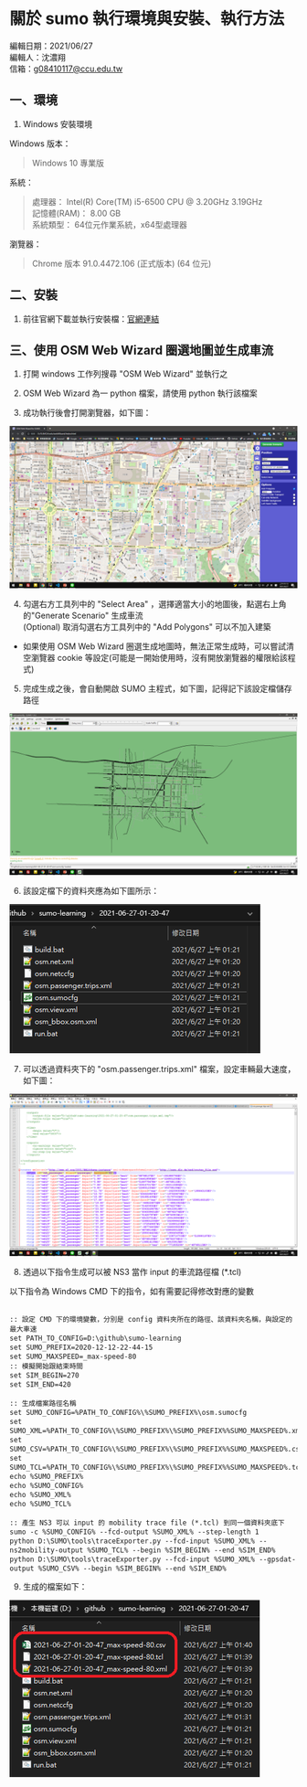 # 關於 sumo 執行環境與安裝、執行方法

編輯日期：2021/06/27  
編輯人：沈濃翔  
信箱：g08410117@ccu.edu.tw  

## 一、環境

1. Windows 安裝環境

Windows 版本：
> Windows 10 專業版

系統：
> 處理器： Intel(R) Core(TM) i5-6500 CPU @ 3.20GHz 3.19GHz  
> 記憶體(RAM)： 8.00 GB  
> 系統類型： 64位元作業系統，x64型處理器  

瀏覽器：
> Chrome 版本 91.0.4472.106 (正式版本) (64 位元)

## 二、安裝

1. 前往官網下載並執行安裝檔：[官網連結](https://sumo.dlr.de/docs/Installing/index.html#windows)

## 三、使用 OSM Web Wizard 圈選地圖並生成車流

1. 打開 windows 工作列搜尋 "OSM Web Wizard" 並執行之

2. OSM Web Wizard 為一 python 檔案，請使用 python 執行該檔案

3. 成功執行後會打開瀏覽器，如下圖：

![](image/osm_web_page.png)

4. 勾選右方工具列中的 "Select Area" ，選擇適當大小的地圖後，點選右上角的"Generate Scenario" 生成車流  
(Optional) 取消勾選右方工具列中的 "Add Polygons" 可以不加入建築  

* 如果使用 OSM Web Wizard 圈選生成地圖時，無法正常生成時，可以嘗試清空瀏覽器 cookie 等設定(可能是一開始使用時，沒有開放瀏覽器的權限給該程式)  

5. 完成生成之後，會自動開啟 SUMO 主程式，如下圖，記得記下該設定檔儲存路徑

![](image/sumo_screen_shot.png)

6. 該設定檔下的資料夾應為如下圖所示：

![](image/files.png)

7. 可以透過資料夾下的 "osm.passenger.trips.xml" 檔案，設定車輛最大速度，如下圖：

![](image/setting_trips.png)


8. 透過以下指令生成可以被 NS3 當作 input 的車流路徑檔 (*.tcl)  

以下指令為 Windows CMD 下的指令，如有需要記得修改對應的變數  

``` CMD

:: 設定 CMD 下的環境變數，分別是 config 資料夾所在的路徑、該資料夾名稱，與設定的最大車速
set PATH_TO_CONFIG=D:\github\sumo-learning
set SUMO_PREFIX=2020-12-12-22-44-15
set SUMO_MAXSPEED=_max-speed-80
:: 模擬開始跟結束時間
set SIM_BEGIN=270
set SIM_END=420

:: 生成檔案路徑名稱
set SUMO_CONFIG=%PATH_TO_CONFIG%\%SUMO_PREFIX%\osm.sumocfg
set SUMO_XML=%PATH_TO_CONFIG%\%SUMO_PREFIX%\%SUMO_PREFIX%%SUMO_MAXSPEED%.xml
set SUMO_CSV=%PATH_TO_CONFIG%\%SUMO_PREFIX%\%SUMO_PREFIX%%SUMO_MAXSPEED%.csv
set SUMO_TCL=%PATH_TO_CONFIG%\%SUMO_PREFIX%\%SUMO_PREFIX%%SUMO_MAXSPEED%.tcl
echo %SUMO_PREFIX%
echo %SUMO_CONFIG%
echo %SUMO_XML%
echo %SUMO_TCL%

:: 產生 NS3 可以 input 的 mobility trace file (*.tcl) 到同一個資料夾底下
sumo -c %SUMO_CONFIG% --fcd-output %SUMO_XML% --step-length 1
python D:\SUMO\tools\traceExporter.py --fcd-input %SUMO_XML% --ns2mobility-output %SUMO_TCL% --begin %SIM_BEGIN% --end %SIM_END%
python D:\SUMO\tools\traceExporter.py --fcd-input %SUMO_XML% --gpsdat-output %SUMO_CSV% --begin %SIM_BEGIN% --end %SIM_END%

```

9. 生成的檔案如下：

![](image/trace_files.png)

